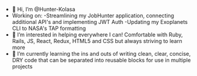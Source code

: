 

- 👋 Hi, I’m @Hunter-Kolasa
- Working on: 
  -Streamlining my JobHunter application, connecting additional API's and implementing JWT Auth 
  -Updating my Exoplanets CLI to NASA's TAP formatting
- 👀  I’m interested in helping everywhere I can! Comfortable with Ruby, Rails, JS, React, Redux, HTML5 and CSS but always striving to learn more
- 🌱   I’m currently learning the ins and outs of writing clean, clear, concise, DRY code that can be separated into reusable blocks for use in multiple projects



